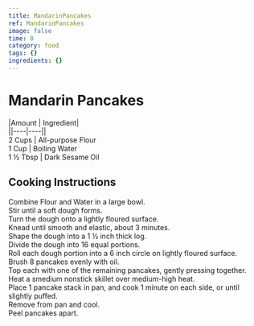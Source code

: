 ```yaml
---
title: MandarinPancakes
ref: MandarinPancakes
image: false
time: 0
category: food
tags: {}
ingredients: {}
---
```

# Mandarin Pancakes  
  
|Amount | Ingredient|  
||----|----||  
2 Cups | All-purpose Flour  
1 Cup | Boiling Water  
1 ½ Tbsp | Dark Sesame Oil  
  
## Cooking Instructions  
  
Combine Flour and Water in a large bowl.  
Stir until a soft dough forms.  
Turn the dough onto a lightly floured surface.  
Knead until smooth and elastic, about 3 minutes.  
Shape the dough into a 1 ½ inch thick log.  
Divide the dough into 16 equal portions.  
Roll each dough portion into a 6 inch circle on lightly floured surface.  
Brush 8 pancakes evenly with oil.  
Top each with one of the remaining pancakes, gently pressing together.  
Heat a smedium nonstick skillet over medium-high heat.  
Place 1 pancake stack in pan, and cook 1 minute on each side, or until slightly puffed.  
Remove from pan and cool.  
Peel pancakes apart.  